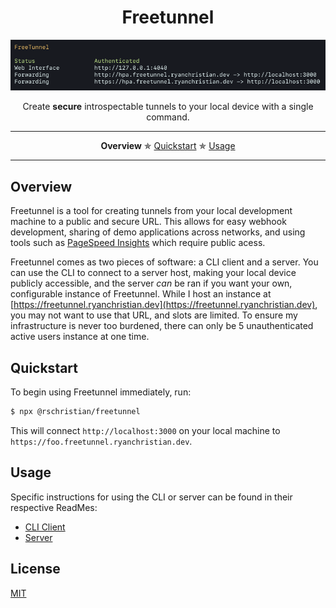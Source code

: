 <h1 align="center">Freetunnel</h1>

<div align="center">
    <img
       alt="Image of terminal running Freetunnel"
       src="https://raw.githubusercontent.com/rschristian/freetunnel/master/media/freetunnel.png"
     />
</div>
<p align="center">Create <strong>secure</strong> introspectable tunnels to your local device with a single command.</p>

---

<p align="center">
  <strong>Overview</strong> ✯
  <a href="#quickstart">Quickstart</a> ✯
  <a href="#usage">Usage</a>
</p>

---

## Overview

Freetunnel is a tool for creating tunnels from your local development machine to a public and secure URL. This allows for easy webhook development, sharing of demo applications across networks, and using tools such as [PageSpeed Insights](https://developers.google.com/speed/pagespeed/insights/) which require public acess.

Freetunnel comes as two pieces of software: a CLI client and a server. You can use the CLI to connect to a server host, making your local device publicly accessible, and the server _can_ be ran if you want your own, configurable instance of Freetunnel. While I host an instance at [https://freetunnel.ryanchristian.dev](https://freetunnel.ryanchristian.dev), you may not want to use that URL, and slots are limited. To ensure my infrastructure is never too burdened, there can only be 5 unauthenticated active users instance at one time.

## Quickstart

To begin using Freetunnel immediately, run:

```sh
$ npx @rschristian/freetunnel
```

This will connect `http://localhost:3000` on your local machine to `https://foo.freetunnel.ryanchristian.dev`.

## Usage

Specific instructions for using the CLI or server can be found in their respective ReadMes:

- [CLI Client](./packages/client/README.md)
- [Server](./packages/server/README.md)

## License

[MIT](https://github.com/rschristian/freetunnel/blob/master/LICENSE)
